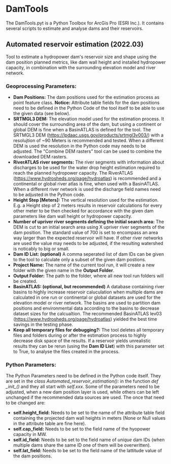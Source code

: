 # DamTools

The DamTools.pyt is a Python Toolbox for ArcGis Pro (ESRI Inc.).
It contains several scripts to estimate and analyse dams and their reservoirs.

## Automated reservoir estimation (2022.03)

Tool to estimate a hydropower dam's reservoir size and shape using the dam position planned metrics, like dam wall height and installed hydropower capacity, in combination with the surrounding elevation model and river network.

### Geoprocessing Parameters:

- **Dam Positions:** The dam positions used for the estimation process as point feature class. **Notice:** Attribute table fields for the dam positions need to be defined *in* the Python Code of the tool itself to be able to use the given data (see below).
- **SRTMGL3 DEM:** The elevation model used for the estimation process. It should cover the surrounding area of the dam, but using a continent or global DEM is fine when a BasinATLAS is defined for the tool. The SRTMGL3 DEM (https://lpdaac.usgs.gov/products/srtmgl3v003/) with a resolujtion of ~90 Meters is recommended and tested. When a different DEM is used the resolution in the Python code may needs to be adjusted. The "Combine DEM rasters" tool can be used to combine the downloaded DEM rasters.
- **RiverATLAS river segments:** The river segments with information about discharges to be used for the water drop height estimation required to reach the planned hydropower capacity. The RiverATLAS (https://www.hydrosheds.org/page/hydroatlas) is recommended and a continental or global river atlas is fine, when used with a BasinATLAS. When a different river network is used the discharge field names need to be adjusted in the Python code.
- **Height Step [Meters]:** The vertical resolution used for the estimation. E.g. a Height step of 2 meters results in reservoir calculations for every other meter to be then checked for accordance with the given dam parameters like dam wall height or hydropower capacity.
- **Number of upriver river segments defining the initial search area:** The DEM is cut to an initial search area using X upriver river segments of the dam position. The standard value of 700 is set to encompass an area way larger than the expected reservoir will have. If other river networks are used the value may needs to be adjusted, if the resulting watershed is noticably to big or small.
- **Dam ID List: (optional)** A comma seperated list of dam IDs can be given to the tool to calculate only a subset of the given dam postions.
- **Project Name:** The name of the current tool run, it will create a new folder with the given name in the **Output Folder**.
- **Output Folder:** The path to the folder, where all new tool run folders will be created.
- **BasinATLAS: (optional, but recommended)** A database containing river basins to highly increase reservoir caluculation when multiple dams are calculated in one run or continental or global datasets are used for the elevation model or river network. The basins are used to partition dam positions and environmental data according to the basins to decrease dataset sizes for the calcualtion. The recommended BasinATLAS lev03 (https://www.hydrosheds.org/page/hydroatlas) yielded the best time savings in the testing phase.
- **Keep all temporary files for debugging?:** The tool deletes all temporary files and folders during or after the estimation process to highly decrease disk space of the results. If a reservoir yields unrealistic results they can be rerun (using the **Dam ID List**) with this parameter set to True, to analyse the files created in the process. 

### Python Parameters:

The Python Parameters need to be defined *in* the Python code itself.
They are set in the *class Automated_reservoir_estimation():* in the function *def \__init\__()* and they all start with *self.xxx*.
Some of the parameters need to be adjusted, when a new dam position layer is used, while others can be left unchanged if the recommended data sources are used.
The once that need to be changed are:
- **self.height_field:** Needs to be set to the name of the attribute table field containing the projected dam wall heights in meters (None or Null values in the attribute table are fine here).
- **self.cap_field:** Needs to be set to the field name of the hyopower capacity in MW.
- **self.id_field:** Needs to be set to the field name of *unique* dam IDs (when multiple dams share the same ID one of them will be overwritten).
- **self.lat_field:** Needs to be set to the field name of the lattitude value of the dam positions.
